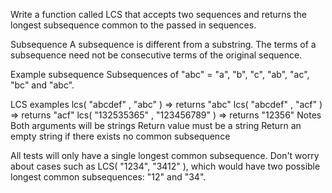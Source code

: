 Write a function called LCS that accepts two sequences and returns the longest subsequence common to the passed in sequences.

Subsequence
A subsequence is different from a substring. The terms of a subsequence need not be consecutive terms of the original sequence.

Example subsequence
Subsequences of "abc" = "a", "b", "c", "ab", "ac", "bc" and "abc".

LCS examples
lcs( "abcdef" , "abc" ) => returns "abc"
lcs( "abcdef" , "acf" ) => returns "acf"
lcs( "132535365" , "123456789" ) => returns "12356"
Notes
Both arguments will be strings
Return value must be a string
Return an empty string if there exists no common subsequence

All tests will only have a single longest common subsequence. Don't worry about cases such as LCS( "1234", "3412" ), which would have two possible longest common subsequences: "12" and "34".